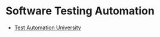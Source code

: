 # Software Testing Automation

* [Test Automation University](https://testautomationu.applitools.com/)
